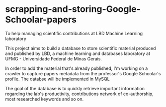 # scrapping-and-storing-Google-Schoolar-papers
To help managing scientific contributions at LBD Machine Learning laboratory


This project aims to build a database to store scientific material produced and published by LBD, a machine learning and databases laboratory at UFMG - Universidade Federal de Minas Gerais.

In order to add the material that's already published, I'm working on a crawler to capture papers metadata from the professor's Google Schoolar's profile. The databse will be implemented in MySQL

The goal of the database is to quickly retrieve important information regarding the lab's productivity, contributions network of co-authorship, most researched keywords and so on.
